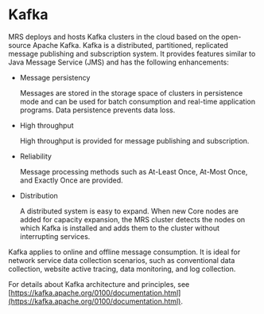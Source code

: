 # Kafka<a name="EN-US_TOPIC_0125375639"></a>

MRS deploys and hosts Kafka clusters in the cloud based on the open-source Apache Kafka. Kafka is a distributed, partitioned, replicated message publishing and subscription system. It provides features similar to Java Message Service \(JMS\) and has the following enhancements:

-   Message persistency

    Messages are stored in the storage space of clusters in persistence mode and can be used for batch consumption and real-time application programs. Data persistence prevents data loss.

-   High throughput

    High throughput is provided for message publishing and subscription.

-   Reliability

    Message processing methods such as At-Least Once, At-Most Once, and Exactly Once are provided.

-   Distribution

    A distributed system is easy to expand. When new Core nodes are added for capacity expansion, the MRS cluster detects the nodes on which Kafka is installed and adds them to the cluster without interrupting services.


Kafka applies to online and offline message consumption. It is ideal for network service data collection scenarios, such as conventional data collection, website active tracing, data monitoring, and log collection.

For details about Kafka architecture and principles, see  [https://kafka.apache.org/0100/documentation.html](https://kafka.apache.org/0100/documentation.html).

